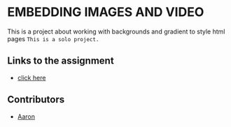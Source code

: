 # EMBEDDING IMAGES AND VIDEO
This is a project about working with backgrounds and gradient to style html pages
``This is a solo project.``

## Links to the assignment
- [click here](https://web.archive.org/web/20140301004610/http://www.apple.com/)

## Contributors
  - [Aaron](https://github.com/aaronsekisambu)
